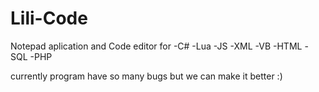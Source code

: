 # Lili-Code
Notepad aplication and
Code editor for 
-C#
-Lua
-JS
-XML
-VB
-HTML
-SQL
-PHP

currently program have so many bugs but we can make it better :)
